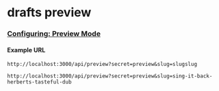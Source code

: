 # drafts preview

### [Configuring: Preview Mode](https://nextjs.org/docs/pages/building-your-application/configuring/preview-mode)

#### Example URL

```
http://localhost:3000/api/preview?secret=preview&slug=slugslug

http://localhost:3000/api/preview?secret=preview&slug=sing-it-back-herberts-tasteful-dub
```

